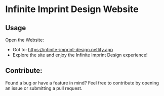 # Infinite Imprint Design Website



## Usage

Open the Website:

  - Got to: https://infinite-imprint-design.netlify.app
  - Explore the site and enjoy the Infinite Imprint Design experience!


## Contribute:

Found a bug or have a feature in mind? Feel free to contribute by opening an issue or submitting a pull request.
